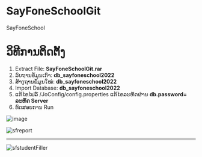 # SayFoneSchoolGit
SayFoneSchool
# ວິທີການຕິດຕັ້ງ
1. Extract File: **SayFoneSchoolGit.rar**
2. ລົບຖານຂໍ້ມູນເກົ່າ: **db_sayfoneschool2022**
3. ສ້າງຖານຂໍ້ມູນໃໝ່: **db_sayfoneschool2022**
4. Import Database: **db_sayfoneschool2022**
5. ແກ້ໄຂໄຟລ໌ /JoConfig/config.properties ແກ້ໄຂລະຫັດຜ່ານ **db.password= ລະຫັດ Server**
6. ທົດສອບການ Run

![image](https://user-images.githubusercontent.com/85366173/226578255-4cf60512-92a5-45e8-9dd8-e214c105a0af.png)

![sfreport](https://user-images.githubusercontent.com/85366173/230783325-05d60205-dc09-40d8-ae61-3501f4b9f4d5.gif)

***
![sfstudentFiller](https://user-images.githubusercontent.com/85366173/233135152-09afd9a5-bb6a-4242-8f3e-10b533efe75f.gif)
